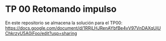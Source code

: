 # TP 00 Retomando impulso

En este repositorio se almacena la solución para el TP00:
https://docs.google.com/document/d/1RRjLHJRenAYbfBe4vV97VnDAXqUjUChkrzyU5A0iFoo/edit?usp=sharing